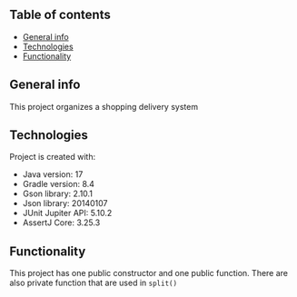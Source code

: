 ## Table of contents
* [General info](#general-info)
* [Technologies](#technologies)
* [Functionality](#functionality)

## General info
This project organizes a shopping delivery system

## Technologies
Project is created with:
* Java version: 17
* Gradle version: 8.4
* Gson library: 2.10.1
* Json library: 20140107
* JUnit Jupiter API: 5.10.2
* AssertJ Core: 3.25.3

## Functionality
This project has one public constructor and one public function.
There are also private function that are used in `split()`